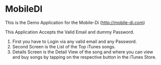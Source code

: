 # MobileDI

This is the Demo Application for the Mobile-Di (http://mobile-di.com)

This Application Accepts the Valid Email and dummy Password.

1. First you have to Login via any valid email and any Password.
2. Second Screen is the List of the Top iTunes songs.
3. Details Screen is the Detail View of the song and where you can view and buy songs by tapping on the respective button in the iTunes Store.


